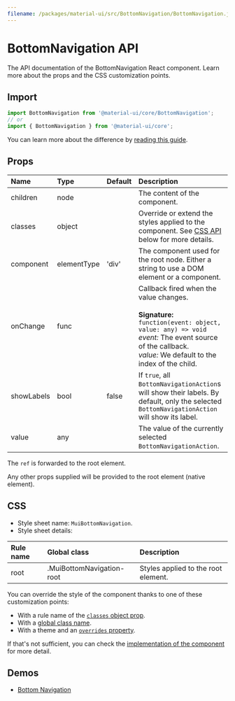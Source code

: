 ```yaml
---
filename: /packages/material-ui/src/BottomNavigation/BottomNavigation.js
---
```


<!--- This documentation is automatically generated, do not try to edit it. -->

# BottomNavigation API

<p class="description">The API documentation of the BottomNavigation React component. Learn more about the props and the CSS customization points.</p>

## Import

```js
import BottomNavigation from '@material-ui/core/BottomNavigation';
// or
import { BottomNavigation } from '@material-ui/core';
```

You can learn more about the difference by [reading this guide](/guides/minimizing-bundle-size/).



## Props

| Name | Type | Default | Description |
|:-----|:-----|:--------|:------------|
| <span class="prop-name">children</span> | <span class="prop-type">node</span> |  | The content of the component. |
| <span class="prop-name">classes</span> | <span class="prop-type">object</span> |  | Override or extend the styles applied to the component. See [CSS API](#css) below for more details. |
| <span class="prop-name">component</span> | <span class="prop-type">elementType</span> | <span class="prop-default">'div'</span> | The component used for the root node. Either a string to use a DOM element or a component. |
| <span class="prop-name">onChange</span> | <span class="prop-type">func</span> |  | Callback fired when the value changes.<br><br>**Signature:**<br>`function(event: object, value: any) => void`<br>*event:* The event source of the callback.<br>*value:* We default to the index of the child. |
| <span class="prop-name">showLabels</span> | <span class="prop-type">bool</span> | <span class="prop-default">false</span> | If `true`, all `BottomNavigationAction`s will show their labels. By default, only the selected `BottomNavigationAction` will show its label. |
| <span class="prop-name">value</span> | <span class="prop-type">any</span> |  | The value of the currently selected `BottomNavigationAction`. |

The `ref` is forwarded to the root element.

Any other props supplied will be provided to the root element (native element).

## CSS

- Style sheet name: `MuiBottomNavigation`.
- Style sheet details:

| Rule name | Global class | Description |
|:-----|:-------------|:------------|
| <span class="prop-name">root</span> | <span class="prop-name">.MuiBottomNavigation-root</span> | Styles applied to the root element.

You can override the style of the component thanks to one of these customization points:

- With a rule name of the [`classes` object prop](/customization/components/#overriding-styles-with-classes).
- With a [global class name](/customization/components/#overriding-styles-with-global-class-names).
- With a theme and an [`overrides` property](/customization/globals/#css).

If that's not sufficient, you can check the [implementation of the component](https://github.com/Foso/material-ui/blob/master/packages/material-ui/src/BottomNavigation/BottomNavigation.js) for more detail.

## Demos

- [Bottom Navigation](/components/bottom-navigation/)

